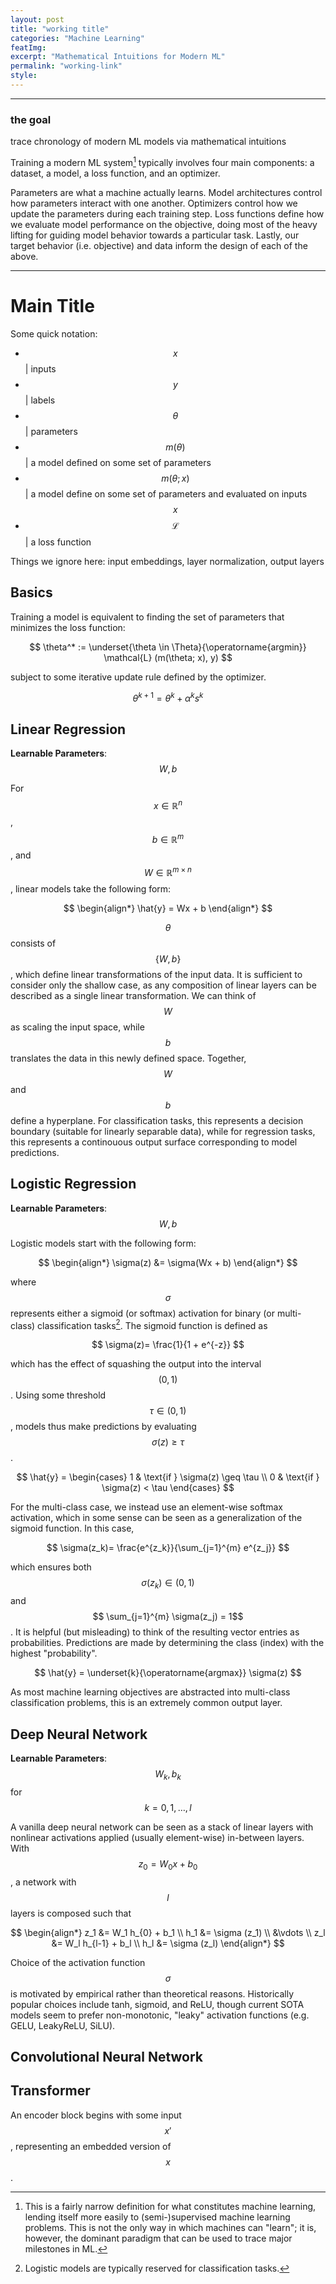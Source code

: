 ```yaml
---
layout: post
title: "working title"
categories: "Machine Learning"
featImg: 
excerpt: "Mathematical Intuitions for Modern ML"
permalink: "working-link"
style: 
---
```


---
### the goal
trace chronology of modern ML models via mathematical intuitions

Training a modern ML system[^a] typically involves four main components: a dataset, a model, a loss function, and an optimizer.

Parameters are what a machine actually learns. 
Model architectures control how parameters interact with one another. 
Optimizers control how we update the parameters during each training step. 
Loss functions define how we evaluate model performance on the objective, 
doing most of the heavy lifting for guiding model behavior towards a particular task. 
Lastly, our target behavior (i.e. objective) and data inform the design of each of the above.  

---
# Main Title

Some quick notation:
- $$ x $$ | inputs
- $$ y $$ | labels
- $$ \theta $$ | parameters
- $$ m(\theta) $$ | a model defined on some set of parameters
- $$ m(\theta; x) $$ | a model define on some set of parameters and evaluated on inputs $$ x $$
- $$ \mathcal{L} $$ | a loss function

Things we ignore here: input embeddings, layer normalization, output layers

## Basics

Training a model is equivalent to finding the set of parameters that minimizes the loss function:

$$
\theta^* := \underset{\theta \in \Theta}{\operatorname{argmin}}  \mathcal{L} (m(\theta; x), y)
$$

subject to some iterative update rule defined by the optimizer. 

$$
\theta^{k+1} = \theta^k + \alpha^k s^k 
$$

## Linear Regression
**Learnable Parameters**: $$ W, b $$

For $$ x \in \mathbb{R}^n $$, $$ b \in \mathbb{R}^m $$, and $$ W \in \mathbb{R}^{m \times n}$$, linear models take the following form:

$$
\begin{align*}
\hat{y} = Wx + b
\end{align*}
$$

$$ \theta $$ consists of $$\{ W, b \} $$, which define linear transformations of the input data. It is sufficient to consider only the shallow case, 
as any composition of linear layers can be described as a single linear transformation. We can think of $$ W $$ as scaling the input space, while $$ b $$ translates the data in this newly defined space. Together, $$ W $$ and $$ b $$ define a hyperplane. For classification tasks, this represents a decision boundary (suitable for linearly separable data), while for regression tasks, this represents a continouous output surface corresponding to model predictions. 

## Logistic Regression
**Learnable Parameters**: $$ W, b $$

Logistic models start with the following form:

$$
\begin{align*}
\sigma(z) &= \sigma(Wx + b)
\end{align*}
$$

where $$ \sigma $$ represents either a sigmoid (or softmax) activation for binary (or multi-class) classification tasks[^b]. The sigmoid function is defined as 

$$
\sigma(z)= \frac{1}{1 + e^{-z}}
$$

which has the effect of squashing the output into the interval $$(0, 1)$$. Using some threshold $$ \tau \in (0,1) $$, models thus make predictions by evaluating $$ \sigma(z) \geq \tau$$. 

$$
\hat{y} = \begin{cases} 
    1 & \text{if } \sigma(z) \geq \tau \\
    0 & \text{if } \sigma(z) < \tau
\end{cases}
$$

For the multi-class case, we instead use an element-wise softmax activation, which in some sense can be seen as a generalization of the sigmoid function. In this case, 

$$ 
\sigma(z_k)= \frac{e^{z_k}}{\sum_{j=1}^{m} e^{z_j}} 
$$

which ensures both $$ \sigma(z_k) \in (0, 1)$$ and $$ \sum_{j=1}^{m} \sigma(z_j) = 1$$. It is helpful (but misleading) to think of the resulting vector entries as probabilities. Predictions are made by determining the class (index) with the highest "probability".

$$
\hat{y} = \underset{k}{\operatorname{argmax}} \sigma(z)
$$

As most machine learning objectives are abstracted into multi-class classification problems, this is an extremely common output layer. 

## Deep Neural Network
**Learnable Parameters**: $$ W_k, b_k $$ for $$ k = 0, 1, \dots , l$$ 

A vanilla deep neural network can be seen as a stack of linear layers with nonlinear activations applied (usually element-wise) in-between layers.
With $$ z_0 = W_0x + b_0 $$, a network with $$ l $$ layers is composed such that

$$
\begin{align*}
z_1 &= W_1 h_{0} + b_1 \\
h_1 &= \sigma (z_1) \\
&\vdots \\
z_l &= W_l h_{l-1} + b_l \\
h_l &= \sigma (z_l)
\end{align*}
$$

Choice of the activation function $$ \sigma $$ is motivated by empirical rather than theoretical reasons.
Historically popular choices include tanh, sigmoid, and ReLU, though current SOTA models seem to prefer non-monotonic, "leaky"
activation functions (e.g. GELU, LeakyReLU, SiLU). 

## Convolutional Neural Network

## Transformer

An encoder block begins with some input $$ x' $$, representing an embedded version of $$ x $$.




[^a]: This is a fairly narrow definition for what constitutes machine learning, lending itself more easily to (semi-)supervised machine learning problems. This is not the only way in which machines can "learn"; it is, however, the dominant paradigm that can be used to trace major milestones in ML. 
[^b]: Logistic models are typically reserved for classification tasks.
[^c]: Embeddings are notably ignored here, as we assume the input to the model is not $$ x $$, rather some embedded representation $$ x' $$ 